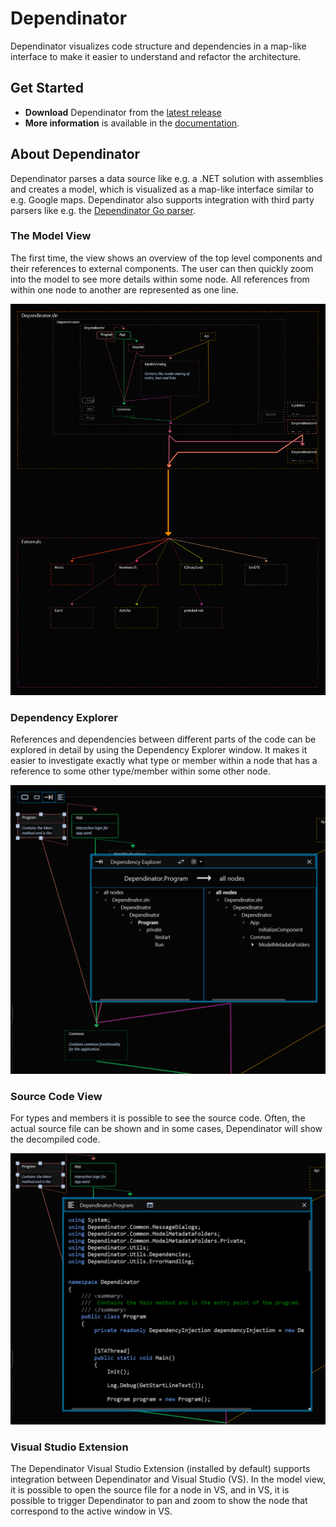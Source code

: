# Dependinator

Dependinator visualizes code structure and dependencies in a map-like interface to make it easier to understand and refactor the architecture.

## Get Started

* **Download** Dependinator from the [latest release](https://github.com/michael-reichenauer/Dependinator/releases/latest.)
* **More information** is available in the [documentation](https://github.com/michael-reichenauer/Dependinator/wiki/Dependinator-Help).

## About Dependinator

Dependinator parses a data source like e.g. a .NET solution with assemblies and creates a model, which is visualized as a map-like interface similar to e.g. Google maps. Dependinator also supports integration with third party parsers like e.g. the [Dependinator Go parser](https://github.com/michael-reichenauer/depgoparser).

### The Model View

The first time, the view shows an overview of the top level components and their references to external components. The user can then quickly zoom into the model to see  more details within some node. All references from within one node to another are represented as one line.  

![Model View](doc/resources/model_view.png)

### Dependency Explorer

References and dependencies between different parts of the code can be explored in detail by using the Dependency Explorer window. It makes it easier to investigate exactly what type or member within a node that has a reference to some other type/member within some other node.

![Dependency Explorer](doc/resources/de.png)

### Source Code View

For types and members it is possible to see the source code. Often, the actual source file can be shown and in some cases, Dependinator will show the decompiled code.

![Source Code](doc/resources/code.png)

### Visual Studio Extension

The Dependinator Visual Studio Extension (installed by default) supports integration between Dependinator and Visual Studio (VS). In the model view, it is possible to open the source file for a node in VS, and in VS, it is possible to trigger Dependinator to pan and zoom to show the node that correspond to the active window in VS.  